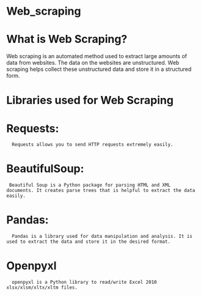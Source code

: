# Web_scraping

# What is Web Scraping?

Web scraping is an automated method used to extract large amounts of data from websites. The data on the websites are unstructured. Web scraping helps collect these unstructured
data and store it in a structured form.

# Libraries used for Web Scraping 

# Requests:

      Requests allows you to send HTTP requests extremely easily.
  
# BeautifulSoup:

     Beautiful Soup is a Python package for parsing HTML and XML documents. It creates parse trees that is helpful to extract the data easily.

# Pandas:

      Pandas is a library used for data manipulation and analysis. It is used to extract the data and store it in the desired format. 

# Openpyxl

      openpyxl is a Python library to read/write Excel 2010 xlsx/xlsm/xltx/xltm files.

